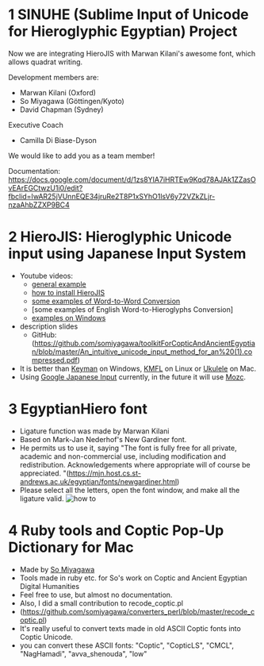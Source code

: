 # 1 SINUHE (Sublime Input of Unicode for Hieroglyphic Egyptian) Project

Now we are integrating HieroJIS with Marwan Kilani's awesome font, which allows quadrat writing.

Development members are:
 * Marwan Kilani (Oxford)
 * So Miyagawa (Göttingen/Kyoto)
 * David Chapman (Sydney)

Executive Coach
 * Camilla Di Biase-Dyson

We would like to add you as a team member!

Documentation: https://docs.google.com/document/d/1zs8YIA7iHRTEw9Kqd78AJAk1ZZasOvEArEGCtwzU1i0/edit?fbclid=IwAR25jVUnnEQE34jruRe2T8P1xSYhO1lsV6y72VZkZLjr-nzaAhbZZXP9BC4
 
# 2 HieroJIS: Hieroglyphic Unicode input using Japanese Input System

* Youtube videos: 
  * [general example](https://www.youtube.com/watch?v=qo5-_Y6cQY0) 
  * [how to install HieroJIS](https://www.youtube.com/watch?v=EAg2l6Wx7oA)
  * [some examples of Word-to-Word Conversion](https://www.youtube.com/watch?v=lFavuFI8HMU)
  * [some examples of English Word-to-Hieroglyphs Conversion]
  * [examples on Windows](https://www.youtube.com/watch?v=FOCwfL2f-TY)
* description slides
    * GitHub: (https://github.com/somiyagawa/toolkitForCopticAndAncientEgyptian/blob/master/An_intuitive_unicode_input_method_for_an%20(1).compressed.pdf)
* It is better than [Keyman](http://keyman.com/) on Windows, [KMFL](http://linux.lsdev.sil.org/wiki/index.php/Installing_KMFL_on_Ubuntu) on Linux or [Ukulele](http://scripts.sil.org/cms/scripts/page.php?site_id=nrsi&id=ukelele) on Mac.
* Using [Google Japanese Input](https://tools.google.com/dlpage/japaneseinput/eula.html?platform=win) currently, in the future it will use [Mozc](https://github.com/somiyagawa/mozc).

# 3 EgyptianHiero font

* Ligature function was made by Marwan Kilani
* Based on Mark-Jan Nederhof's New Gardiner font. 
* He permits us to use it, saying "The font is fully free for all private, academic and non-commercial use, including modification and redistribution. Acknowledgements where appropriate will of course be appreciated. "(https://mjn.host.cs.st-andrews.ac.uk/egyptian/fonts/newgardiner.html)
* Please select all the letters, open the font window, and make all the ligature valid. 
 ![how to](photo.png "how to")

# 4 Ruby tools and Coptic Pop-Up Dictionary for Mac

* Made by [So Miyagawa](https://uni-goettingen.academia.edu/SoMiyagawa)
* Tools made in ruby etc. for So's work on Coptic and Ancient Egyptian Digital Humanities
* Feel free to use, but almost no documentation. 
* Also, I did a small contribution to recode_coptic.pl 
 * (https://github.com/somiyagawa/converters_perl/blob/master/recode_coptic.pl)
 * It's really useful to convert texts made in old ASCII Coptic fonts into Coptic Unicode.
 * you can convert these ASCII fonts: "Coptic", "CopticLS", "CMCL", "NagHamadi", "avva_shenouda", "low"
 
 
 




